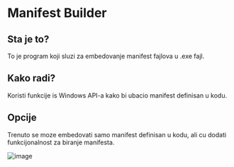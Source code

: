 # Manifest Builder
## Sta je to?
To je program koji sluzi za embedovanje manifest fajlova u .exe fajl.
## Kako radi?
Koristi funkcije is Windows API-a kako bi ubacio manifest definisan u kodu.

## Opcije
Trenuto se moze embedovati samo manifest definisan u kodu, ali cu dodati funkcijonalnost za biranje manifesta.

![image](https://github.com/user-attachments/assets/cd7ff935-8a21-41b6-b1b0-1f5526b13a66)
